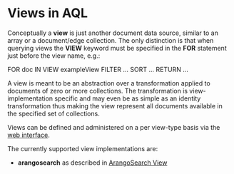 Views in AQL
============

Conceptually a **view** is just another document data source, similar to an
array or a document/edge collection. The only distinction is that when querying
views the **VIEW** keyword must be specified in the **FOR** statement just
before the view name, e.g.:

FOR doc IN VIEW exampleView
  FILTER ...
  SORT ...
  RETURN ...

A view is meant to be an abstraction over a transformation applied to documents
of zero or more collections. The transformation is view-implementation specific
and may even be as simple as an identity transformation thus making the view
represent all documents available in the specified set of collections.

Views can be defined and administered on a per view-type basis via
the [web interface](../../Manual/Programs/WebInterface/index.html).

The currently supported view implementations are:
* **arangosearch** as described in [ArangoSearch View](ArangoSearch.md)
